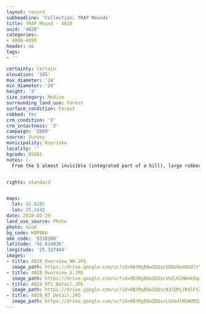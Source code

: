 ```yaml
---
layout: record
subheadline: 'Collection: TRAP Mounds'
title: TRAP Mound - 4028
uuid: '4028'
categories:
- 4000-4999
header: no
tags:
- ''

certainty: Certain
elevation: '345'
max_diameter: '24'
min_diameter: '24'
height: '3'
size_category: Medium
surrounding_land_use: Forest
surface_condition: Forest
robbed: Yes
crm_condition: '3'
crm_intactness: '2'
campaign: '2009'
source: Survey
municipality: Koprinka
locality: ''
bgcode: DS001
notes: |-
  From the S almost invisible (integrated part of a hill), large robbers' trench's distracting the mound.


rights: standard


maps:
  lat: 42.6285
  lon: 25.2442
date: 2018-05-29
land_use_source: Photo
photo: Good
bg_code: КОР066
akb_code: '5510160'
latitude: '42.614036'
longitude: '25.337444'
images:
- title: 4028_Overview_NW.JPG
  image_path: https://drive.google.com/uc?id=0B3Rg88wZDQscSDBsRmd4UUltYlk
- title: 4028_Overview_S.JPG
  image_path: https://drive.google.com/uc?id=0B3Rg88wZDQscVHZLR2NWak5qaEk
- title: 4028_RT1_Detail.JPG
  image_path: https://drive.google.com/uc?id=0B3Rg88wZDQscN3JQMjJRdlFSZkU
- title: 4028_RT_Detail.JPG
  image_path: https://drive.google.com/uc?id=0B3Rg88wZDQscLUdadlNSWURZaVk
---
```

